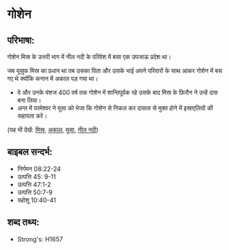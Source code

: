 # गोशेन #

## परिभाषा: ##

गोशेन मिस्र के उत्तरी भाग में नील नदी के परिवेश में बसा एक उपजाऊ प्रदेश था।

जब यूसुफ मिस्र का प्रधान था तब उसका पिता और उसके भाई अपने परिवारों के साथ आकर गोशेन में बस गए थे क्योंकि कनान में अकाल पड़ गया था।

* वे और उनके वंशज 400 वर्ष तक गोशेन में शान्तिपूर्वक रहे उसके बाद मिस्र के फ़िरौन ने उन्हें दास बना लिया।
* अन्त में परमेश्वर ने मूसा को भेजा कि गोशेन से निकल कर दासत्व से मुक्त होने में इस्राएलियों की सहायता करे।

(यह भी देखें: [मिस्र](../egypt.md), [अकाल](../famine.md), [मूसा](../moses.md), [नील नदी](../nileriver.md))

## बाइबल सन्दर्भ: ##

* निर्गमन 08:22-24
* उत्पत्ति 45: 9-11
* उत्पत्ति 47:1-2
* उत्पत्ति 50:7-9
* यहोशू 10:40-41

## शब्द तथ्य: ##

* Strong's: H1657
